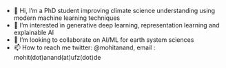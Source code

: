 - 👋 Hi, I’m a PhD student improving climate science understanding using modern machine learning techniques
- 👀 I’m interested in generative deep learning, representation learning and explainable AI
- 💞️ I’m looking to collaborate on AI/ML for earth system sciences
- 📫 How to reach me twitter: @mohitanand, email : mohit(dot)anand(at)ufz(dot)de

